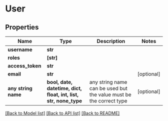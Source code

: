# User


## Properties
Name | Type | Description | Notes
------------ | ------------- | ------------- | -------------
**username** | **str** |  | 
**roles** | **[str]** |  | 
**access_token** | **str** |  | 
**email** | **str** |  | [optional] 
**any string name** | **bool, date, datetime, dict, float, int, list, str, none_type** | any string name can be used but the value must be the correct type | [optional]

[[Back to Model list]](../README.md#documentation-for-models) [[Back to API list]](../README.md#documentation-for-api-endpoints) [[Back to README]](../README.md)


